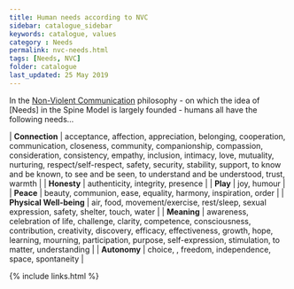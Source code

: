```yaml
---
title: Human needs according to NVC
sidebar: catalogue_sidebar
keywords: catalogue, values
category : Needs
permalink: nvc-needs.html
tags: [Needs, NVC]
folder: catalogue
last_updated: 25 May 2019
---
```


In the [Non-Violent Communication](https://en.wikipedia.org/wiki/Nonviolent_Communication) philosophy - on which the idea of [Needs] in the Spine Model is largely founded - humans all have the following needs...

| **Connection** | acceptance, affection, appreciation, belonging, cooperation, communication, closeness, community, companionship, compassion, consideration, consistency, empathy, inclusion, intimacy, love, mutuality, nurturing, respect/self-respect, safety, security, stability, support, to know and be known, to see and be seen, to understand and be understood, trust, warmth |
| **Honesty** | authenticity, integrity, presence |
| **Play** | joy, humour |
| **Peace** | beauty, communion, ease, equality, harmony, inspiration, order |
| **Physical Well-being** | air, food, movement/exercise, rest/sleep, sexual expression, safety, shelter, touch, water |
| **Meaning** | awareness, celebration of life, challenge, clarity, competence, consciousness, contribution, creativity, discovery, efficacy, effectiveness, growth, hope, learning, mourning, participation, purpose, self-expression, stimulation, to matter, understanding |
| **Autonomy** | choice, , freedom, independence, space, spontaneity |

{% include links.html %}
